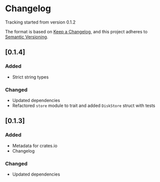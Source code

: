 # Changelog

Tracking started from version 0.1.2

The format is based on [Keep a Changelog](https://keepachangelog.com/en/1.0.0/), and this project adheres to [Semantic Versioning](https://semver.org/spec/v2.0.0.html).

## [0.1.4]

### Added

- Strict string types

### Changed

- Updated dependencies
- Refactored `store` module to trait and added `DiskStore` struct with tests

## [0.1.3]

### Added

- Metadata for crates.io
- Changelog

### Changed

- Updated dependencies
